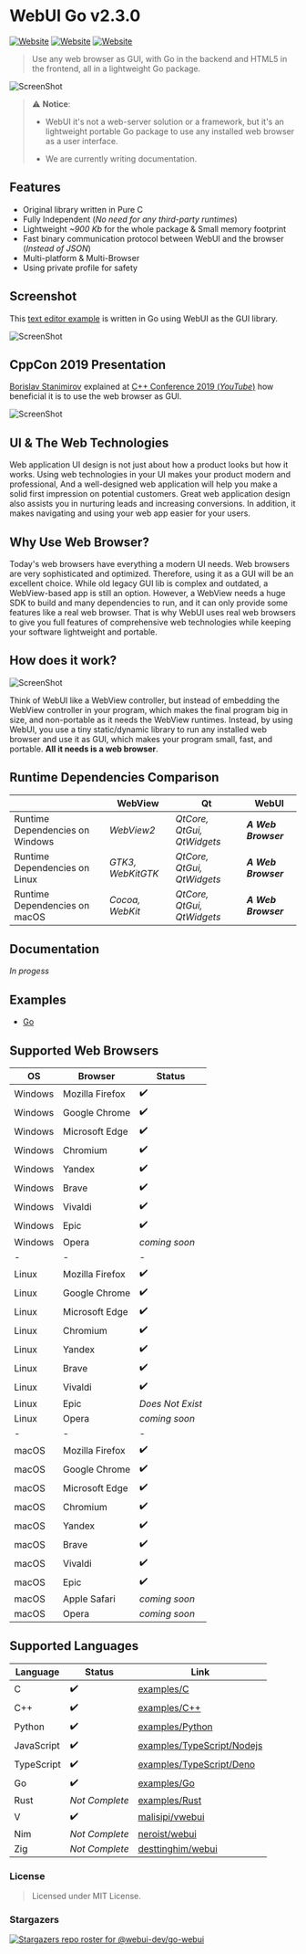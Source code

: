 # WebUI Go v2.3.0

[![Website](https://img.shields.io/circleci/project/github/badges/shields/master?style=for-the-badge)](https://github.com/webui-dev/webui) [![Website](https://img.shields.io/github/issues/webui-dev/webui.svg?branch=master&style=for-the-badge&url=https://google.com)](https://github.com/webui-dev/webui/issues) [![Website](https://img.shields.io/website?label=webui.me&style=for-the-badge&url=https://google.com)](https://webui.me/)

> Use any web browser as GUI, with Go in the backend and HTML5 in the frontend, all in a lightweight Go package.

![ScreenShot](screenshot.png)

> :warning: **Notice**:
> 
> * WebUI it's not a web-server solution or a framework, but it's an lightweight portable Go package to use any installed web browser as a user interface.
> 
> * We are currently writing documentation.

## Features

- Original library written in Pure C
- Fully Independent (*No need for any third-party runtimes*)
- Lightweight *~900 Kb* for the whole package & Small memory footprint
- Fast binary communication protocol between WebUI and the browser (*Instead of JSON*)
- Multi-platform & Multi-Browser
- Using private profile for safety

## Screenshot

This [text editor example](https://github.com/webui.dev/webui/tree/main/examples/C/text-editor) is written in Go using WebUI as the GUI library.

![ScreenShot](webui_go_example.png)

## CppCon 2019 Presentation

[Borislav Stanimirov](https://ibob.bg/) explained at [C++ Conference 2019 (*YouTube*)](https://www.youtube.com/watch?v=bbbcZd4cuxg) how beneficial it is to use the web browser as GUI.

<!-- <div align="center">
  <a href="https://www.youtube.com/watch?v=bbbcZd4cuxg"><img src="https://img.youtube.com/vi/bbbcZd4cuxg/0.jpg" alt="Embrace Modern Technology: Using HTML 5 for GUI in C++ - Borislav Stanimirov - CppCon 2019"></a>
</div> -->

![ScreenShot](cppcon_2019.png)

## UI & The Web Technologies

Web application UI design is not just about how a product looks but how it works. Using web technologies in your UI makes your product modern and professional, And a well-designed web application will help you make a solid first impression on potential customers. Great web application design also assists you in nurturing leads and increasing conversions. In addition, it makes navigating and using your web app easier for your users.

## Why Use Web Browser?

Today's web browsers have everything a modern UI needs. Web browsers are very sophisticated and optimized. Therefore, using it as a GUI will be an excellent choice. While old legacy GUI lib is complex and outdated, a WebView-based app is still an option. However, a WebView needs a huge SDK to build and many dependencies to run, and it can only provide some features like a real web browser. That is why WebUI uses real web browsers to give you full features of comprehensive web technologies while keeping your software lightweight and portable.

## How does it work?

![ScreenShot](webui_diagram.png)

Think of WebUI like a WebView controller, but instead of embedding the WebView controller in your program, which makes the final program big in size, and non-portable as it needs the WebView runtimes. Instead, by using WebUI, you use a tiny static/dynamic library to run any installed web browser and use it as GUI, which makes your program small, fast, and portable. **All it needs is a web browser**.

## Runtime Dependencies Comparison

|  | WebView | Qt | WebUI |
| ------ | ------ | ------ | ------ |
| Runtime Dependencies on Windows | *WebView2* | *QtCore, QtGui, QtWidgets* | ***A Web Browser*** |
| Runtime Dependencies on Linux | *GTK3, WebKitGTK* | *QtCore, QtGui, QtWidgets* | ***A Web Browser*** |
| Runtime Dependencies on macOS | *Cocoa, WebKit* | *QtCore, QtGui, QtWidgets* | ***A Web Browser*** |

## Documentation

*In progess*

## Examples

 - [Go](./examples/)

## Supported Web Browsers

| OS | Browser | Status |
| ------ | ------ | ------ |
| Windows | Mozilla Firefox | ✔️ |
| Windows | Google Chrome | ✔️ |
| Windows | Microsoft Edge | ✔️ |
| Windows | Chromium | ✔️ |
| Windows | Yandex | ✔️ |
| Windows | Brave | ✔️ |
| Windows | Vivaldi | ✔️ |
| Windows | Epic | ✔️ |
| Windows | Opera | *coming soon* |
| - | - | - |
| Linux | Mozilla Firefox | ✔️ |
| Linux | Google Chrome | ✔️ |
| Linux | Microsoft Edge | ✔️ |
| Linux | Chromium | ✔️ |
| Linux | Yandex | ✔️ |
| Linux | Brave | ✔️ |
| Linux | Vivaldi | ✔️ |
| Linux | Epic | *Does Not Exist* |
| Linux | Opera | *coming soon* |
| - | - | - |
| macOS | Mozilla Firefox | ✔️ |
| macOS | Google Chrome | ✔️ |
| macOS | Microsoft Edge | ✔️ |
| macOS | Chromium | ✔️ |
| macOS | Yandex | ✔️ |
| macOS | Brave | ✔️ |
| macOS | Vivaldi | ✔️ |
| macOS | Epic | ✔️ |
| macOS | Apple Safari | *coming soon* |
| macOS | Opera | *coming soon* |

## Supported Languages

| Language | Status | Link |
| ------ | ------ | ------ |
| C | ✔️ | [examples/C](https://github.com/alifcommunity/webui/tree/main/examples/C) |
| C++ |  ✔️ | [examples/C++](https://github.com/alifcommunity/webui/tree/main/examples/C%2B%2B) |
| Python | ✔️ | [examples/Python](https://github.com/alifcommunity/webui/tree/main/examples/Python) |
| JavaScript | ✔️ | [examples/TypeScript/Nodejs](https://github.com/alifcommunity/webui/tree/main/examples/TypeScript/Nodejs) |
| TypeScript | ✔️ | [examples/TypeScript/Deno](https://github.com/alifcommunity/webui/tree/main/examples/TypeScript/Deno) |
| Go | ✔️ | [examples/Go](https://github.com/alifcommunity/webui/tree/main/examples/Go) |
| Rust | *Not Complete* | [examples/Rust](https://github.com/alifcommunity/webui/tree/main/examples/Rust) |
| V | ✔️ | [malisipi/vwebui](https://github.com/malisipi/vwebui) |
| Nim | *Not Complete* | [neroist/webui](https://github.com/neroist/webui) |
| Zig | *Not Complete* | [desttinghim/webui](https://github.com/desttinghim/webui) |

### License

> Licensed under MIT License.

### Stargazers

[![Stargazers repo roster for @webui-dev/go-webui](https://reporoster.com/stars/webui-dev/go-webui)](https://github.com/webui-dev/go-webui/stargazers)